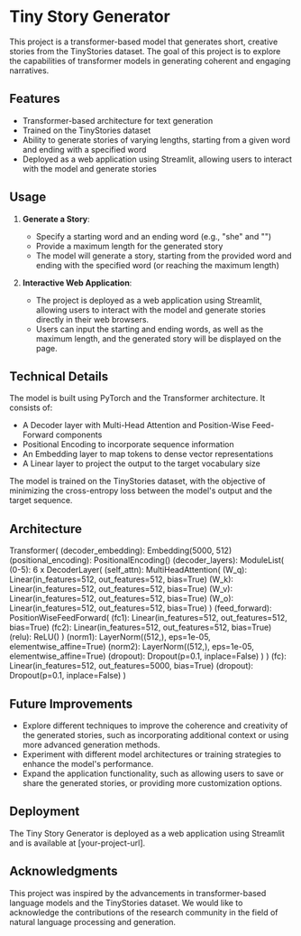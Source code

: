 # Tiny Story Generator

This project is a transformer-based model that generates short, creative stories from the TinyStories dataset. The goal of this project is to explore the capabilities of transformer models in generating coherent and engaging narratives.

## Features

- Transformer-based architecture for text generation
- Trained on the TinyStories dataset
- Ability to generate stories of varying lengths, starting from a given word and ending with a specified word
- Deployed as a web application using Streamlit, allowing users to interact with the model and generate stories

## Usage

1. **Generate a Story**:
   - Specify a starting word and an ending word (e.g., "she" and "</sos>")
   - Provide a maximum length for the generated story
   - The model will generate a story, starting from the provided word and ending with the specified word (or reaching the maximum length)

2. **Interactive Web Application**:
   - The project is deployed as a web application using Streamlit, allowing users to interact with the model and generate stories directly in their web browsers.
   - Users can input the starting and ending words, as well as the maximum length, and the generated story will be displayed on the page.

## Technical Details

The model is built using PyTorch and the Transformer architecture. It consists of:

- A Decoder layer with Multi-Head Attention and Position-Wise Feed-Forward components
- Positional Encoding to incorporate sequence information
- An Embedding layer to map tokens to dense vector representations
- A Linear layer to project the output to the target vocabulary size

The model is trained on the TinyStories dataset, with the objective of minimizing the cross-entropy loss between the model's output and the target sequence.

## Architecture
   Transformer(
     (decoder_embedding): Embedding(5000, 512)
     (positional_encoding): PositionalEncoding()
     (decoder_layers): ModuleList(
       (0-5): 6 x DecoderLayer(
         (self_attn): MultiHeadAttention(
           (W_q): Linear(in_features=512, out_features=512, bias=True)
           (W_k): Linear(in_features=512, out_features=512, bias=True)
           (W_v): Linear(in_features=512, out_features=512, bias=True)
           (W_o): Linear(in_features=512, out_features=512, bias=True)
         )
         (feed_forward): PositionWiseFeedForward(
           (fc1): Linear(in_features=512, out_features=512, bias=True)
           (fc2): Linear(in_features=512, out_features=512, bias=True)
           (relu): ReLU()
         )
         (norm1): LayerNorm((512,), eps=1e-05, elementwise_affine=True)
         (norm2): LayerNorm((512,), eps=1e-05, elementwise_affine=True)
         (dropout): Dropout(p=0.1, inplace=False)
       )
     )
     (fc): Linear(in_features=512, out_features=5000, bias=True)
     (dropout): Dropout(p=0.1, inplace=False)
   )

## Future Improvements

- Explore different techniques to improve the coherence and creativity of the generated stories, such as incorporating additional context or using more advanced generation methods.
- Experiment with different model architectures or training strategies to enhance the model's performance.
- Expand the application functionality, such as allowing users to save or share the generated stories, or providing more customization options.

## Deployment

The Tiny Story Generator is deployed as a web application using Streamlit and is available at [your-project-url].

## Acknowledgments

This project was inspired by the advancements in transformer-based language models and the TinyStories dataset. We would like to acknowledge the contributions of the research community in the field of natural language processing and generation.
